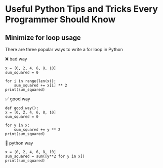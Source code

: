 # Useful Python Tips and Tricks Every Programmer Should Know
## **Minimize for loop usage**

There are three popular ways to write a for loop in Python

❌ bad way

    x = [0, 2, 4, 6, 8, 10]
    sum_squared = 0

    for i in range(len(x)):
        sum_squared += x[i] ** 2
    print(sum_squared)

✅ good way

    def good_way():
    x = [0, 2, 4, 6, 8, 10]
    sum_squared = 0

    for y in x:
        sum_squared += y ** 2
    print(sum_squared)  

🐍 python way

    x = [0, 2, 4, 6, 8, 10]
    sum_squared = sum([y**2 for y in x])
    print(sum_squared)

